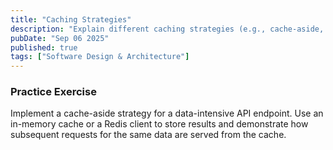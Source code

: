 ```yaml
---
title: "Caching Strategies"
description: "Explain different caching strategies (e.g., cache-aside, read-through, write-through, write-behind) and their trade-offs. Discuss distributed caching with tools like Redis."
pubDate: "Sep 06 2025"
published: true
tags: ["Software Design & Architecture"]
---
```


### Practice Exercise

Implement a cache-aside strategy for a data-intensive API endpoint. Use an in-memory cache or a Redis client to store results and demonstrate how subsequent requests for the same data are served from the cache.
